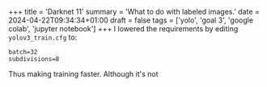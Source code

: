 +++
title = 'Darknet 11'
summary = 'What to do with labeled images.'
date = 2024-04-22T09:34:34+01:00
draft = false
tags = ['yolo', 'goal 3', 'google colab', 'jupyter notebook']
+++
I lowered the requirements by editing `yolov3_train.cfg` to:
```
batch=32
subdivisions=8
```

Thus making training faster. Although it's not
